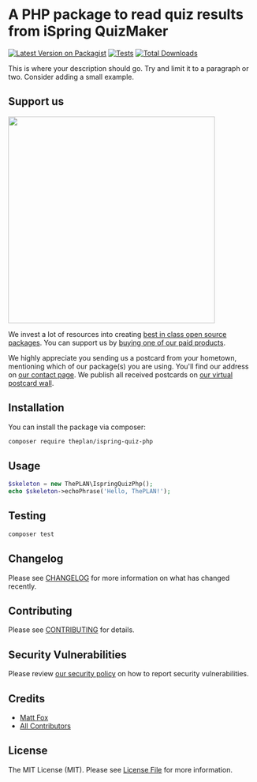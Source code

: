 # A PHP package to read quiz results from iSpring QuizMaker

[![Latest Version on Packagist](https://img.shields.io/packagist/v/theplan/ispring-quiz-php.svg?style=flat-square)](https://packagist.org/packages/theplan/ispring-quiz-php)
[![Tests](https://img.shields.io/github/actions/workflow/status/theplan/ispring-quiz-php/run-tests.yml?branch=main&label=tests&style=flat-square)](https://github.com/theplan/ispring-quiz-php/actions/workflows/run-tests.yml)
[![Total Downloads](https://img.shields.io/packagist/dt/theplan/ispring-quiz-php.svg?style=flat-square)](https://packagist.org/packages/theplan/ispring-quiz-php)

This is where your description should go. Try and limit it to a paragraph or two. Consider adding a small example.

## Support us

[<img src="https://github-ads.s3.eu-central-1.amazonaws.com/ispring-quiz-php.jpg?t=1" width="419px" />](https://spatie.be/github-ad-click/ispring-quiz-php)

We invest a lot of resources into creating [best in class open source packages](https://spatie.be/open-source). You can support us by [buying one of our paid products](https://spatie.be/open-source/support-us).

We highly appreciate you sending us a postcard from your hometown, mentioning which of our package(s) you are using. You'll find our address on [our contact page](https://spatie.be/about-us). We publish all received postcards on [our virtual postcard wall](https://spatie.be/open-source/postcards).

## Installation

You can install the package via composer:

```bash
composer require theplan/ispring-quiz-php
```

## Usage

```php
$skeleton = new ThePLAN\IspringQuizPhp();
echo $skeleton->echoPhrase('Hello, ThePLAN!');
```

## Testing

```bash
composer test
```

## Changelog

Please see [CHANGELOG](CHANGELOG.md) for more information on what has changed recently.

## Contributing

Please see [CONTRIBUTING](https://github.com/spatie/.github/blob/main/CONTRIBUTING.md) for details.

## Security Vulnerabilities

Please review [our security policy](../../security/policy) on how to report security vulnerabilities.

## Credits

- [Matt Fox](https://github.com/mixaster)
- [All Contributors](../../contributors)

## License

The MIT License (MIT). Please see [License File](LICENSE.md) for more information.
